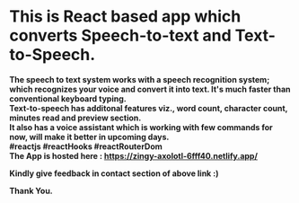 
# This is React based app which converts <b>Speech-to-text<b> and Text-to-Speech.
The speech to text system works with a speech recognition system; which recognizes your voice and convert it into text. It's much faster than conventional keyboard typing. <br>
<strong> Text-to-speech <strong> has additonal features viz., word count, character count, minutes read and preview section. <br>
It also has a voice assistant which is working with few commands for now, will make it better in upcoming days.
<br> #reactjs #reactHooks #reactRouterDom <br>
The App is hosted here : https://zingy-axolotl-6fff40.netlify.app/

Kindly give feedback in contact section of above link :)

Thank You.
